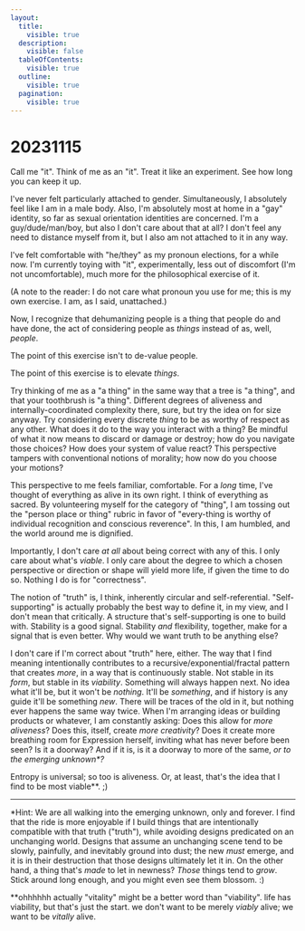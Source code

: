 ```yaml
---
layout:
  title:
    visible: true
  description:
    visible: false
  tableOfContents:
    visible: true
  outline:
    visible: true
  pagination:
    visible: true
---
```


# 20231115

Call me "it". Think of me as an "it". Treat it like an experiment. See how long you can keep it up.

I've never felt particularly attached to gender. Simultaneously, I absolutely feel like I am in a male body. Also, I'm absolutely most at home in a "gay" identity, so far as sexual orientation identities are concerned. I'm a guy/dude/man/boy, but also I don't care about that at all? I don't feel any need to distance myself from it, but I also am not attached to it in any way.

I've felt comfortable with "he/they" as my pronoun elections, for a while now. I'm currently toying with "it", experimentally, less out of discomfort (I'm not uncomfortable), much more for the philosophical exercise of it.

(A note to the reader: I do not care what pronoun you use for me; this is my own exercise. I am, as I said, unattached.)

Now, I recognize that dehumanizing people is a thing that people do and have done, the act of considering people as _things_ instead of as, well, _people_.

The point of this exercise isn't to de-value people.

The point of this exercise is to elevate _things_.

Try thinking of me as a "a thing" in the same way that a tree is "a thing", and that your toothbrush is "a thing". Different degrees of aliveness and internally-coordinated complexity there, sure, but try the idea on for size anyway. Try considering every discrete _thing_ to be as worthy of respect as any other. What does it do to the way you interact with a thing? Be mindful of what it now means to discard or damage or destroy; how do you navigate those choices? How does your system of value react? This perspective tampers with conventional notions of morality; how now do you choose your motions?

This perspective to me feels familiar, comfortable. For a _long_ time, I've thought of everything as alive in its own right. I think of everything as sacred. By volunteering myself for the category of "thing", I am tossing out the "person place or thing" rubric in favor of "every-thing is worthy of individual recognition and conscious reverence". In this, I am humbled, and the world around me is dignified.

Importantly, I don't care _at all_ about being correct with any of this. I only care about what's _viable_. I only care about the degree to which a chosen perspective or direction or shape will yield more life, if given the time to do so. Nothing I do is for "correctness".

The notion of "truth" is, I think, inherently circular and self-referential. "Self-supporting" is actually probably the best way to define it, in my view, and I don't mean that critically. A structure that's self-supporting is one to build with. Stability is a good signal. Stability _and_ flexibility, together, make for a signal that is even better. Why would we want truth to be anything else?

I don't care if I'm correct about "truth" here, either. The way that I find meaning intentionally contributes to a recursive/exponential/fractal pattern that creates _more_, in a way that is continuously stable. Not stable in its _form_, but stable in its _viability_. Something will always happen next. No idea what it'll be, but it won't be _nothing_. It'll be _something_, and if history is any guide it'll be something _new_. There will be traces of the old in it, but nothing ever happens the same way twice. When I'm arranging ideas or building products or whatever, I am constantly asking: Does this allow for _more aliveness_? Does this, itself, create _more creativity_? Does it create more breathing room for Expression herself, inviting what has never before been seen? Is it a doorway? And if it is, is it a doorway to more of the same, _or to the emerging unknown\*?_

Entropy is universal; so too is aliveness. Or, at least, that's the idea that I find to be most viable\*\*. ;)

***

\*Hint: We are all walking into the emerging unknown, only and forever. I find that the ride is more enjoyable if I build things that are intentionally compatible with that truth ("truth"), while avoiding designs predicated on an unchanging world. Designs that assume an unchanging scene tend to be slowly, painfully, and inevitably ground into dust; the new _must_ emerge, and it is in their destruction that those designs ultimately let it in. On the other hand, a thing that's _made_ to let in newness? _Those_ things tend to _grow_. Stick around long enough, and you might even see them blossom. :)

\*\*ohhhhhh actually "vitality" might be a better word than "viability". life has viability, but that's just the start. we don't want to be merely _viably_ alive; we want to be _vitally_ alive.
